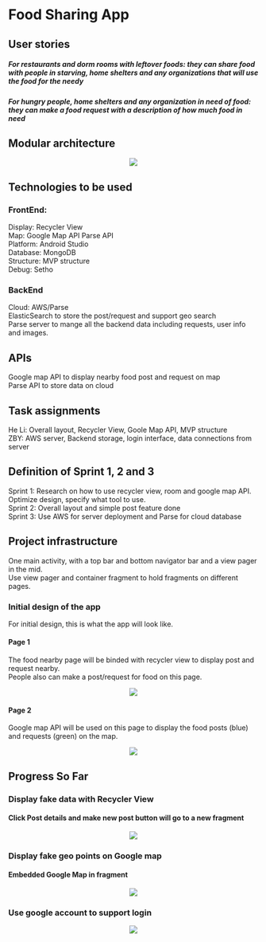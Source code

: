 # Food Sharing App
## User stories
##### For restaurants and dorm rooms with leftover foods: they can share food with people in starving, home shelters and any organizations that will use the food for the needy
##### For hungry people, home shelters and any organization in need of food: they can make a food request with a description of how much food in need

## Modular architecture
<p align="center"> 
<img src="https://github.com/ec500-software-engineering/project-team-22-food-sharing-app/blob/master/pics/modular%20structure.png">
</p>

## Technologies to be used
### FrontEnd:
Display: Recycler View
<br>Map: Google Map API Parse API
<br>Platform: Android Studio
<br>Database: MongoDB
<br>Structure: MVP structure
<br>Debug: Setho


### BackEnd
Cloud: AWS/Parse
<br>ElasticSearch to store the post/request and support geo search
<br>Parse server to mange all the backend data including requests, user info and images.

## APIs
Google map API to display nearby food post and request on map
<br>Parse API to store data on cloud
## Task assignments
He Li: Overall layout, Recycler View, Goole Map API, MVP structure
<br>ZBY: AWS server, Backend storage, login interface, data connections from server

## Definition of Sprint 1, 2 and 3
Sprint 1: Research on how to use recycler view, room and google map API. Optimize design, specify what tool to use.
<br>Sprint 2: Overall layout and simple post feature done
<br>Sprint 3: Use AWS for server deployment and Parse for cloud database

## Project infrastructure
One main activity, with a top bar and bottom navigator bar and a view pager in the mid.
<br>Use view pager and container fragment to hold fragments on different pages.

### Initial design of the app
For initial design, this is what the app will look like.
#### Page 1
The food nearby page will be binded with recycler view to display post and request nearby.<br> People also can make a post/request for food on this page. 
<p align="center"> 
<img src="https://github.com/ec500-software-engineering/project-team-22-food-sharing-app/blob/master/pics/app_page1.png">
</p>

#### Page 2
Google map API will be used on this page to display the food posts (blue) and requests (green) on the map.
<p align="center"> 
<img src="https://github.com/ec500-software-engineering/project-team-22-food-sharing-app/blob/master/pics/app_page2.png">
</p>


## Progress So Far
### Display fake data with Recycler View
#### Click Post details and make new post button will go to a new fragment
<p align="center"> 
<img src="https://github.com/ec500-software-engineering/project-team-22-food-sharing-app/blob/master/pics/foodPage.gif">
</p>

### Display fake geo points on Google map
#### Embedded Google Map in fragment 
<p align="center"> 
<img src="https://github.com/ec500-software-engineering/project-team-22-food-sharing-app/blob/master/pics/mapPage.gif">
</p>

### Use google account to support login
<p align="center"> 
<img src="https://github.com/ec500-software-engineering/project-team-22-food-sharing-app/blob/master/pics/settingPage.gif">
</p>
